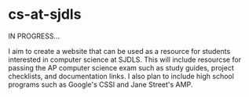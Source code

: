 # cs-at-sjdls

IN PROGRESS...

I aim to create a website that can be used as a resource for students interested in computer science at SJDLS. This will include resourcse for passing the AP computer science exam such  as study guides, project checklists, and documentation links. I also plan to include high school programs such as Google's CSSI and Jane Street's AMP.